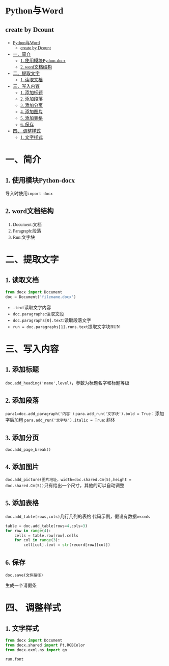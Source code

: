 <font face="楷体">

# Python与Word

## create by Dcount

<!-- @import "[TOC]" {cmd="toc" depthFrom=1 depthTo=6 orderedList=false} -->

<!-- code_chunk_output -->

- [Python与Word](#python与word)
  - [create by Dcount](#create-by-dcount)
- [一、简介](#一简介)
  - [1. 使用模块Python-docx](#1-使用模块python-docx)
  - [2. word文档结构](#2-word文档结构)
- [二、提取文字](#二提取文字)
  - [1. 读取文档](#1-读取文档)
- [三、写入内容](#三写入内容)
  - [1. 添加标题](#1-添加标题)
  - [2. 添加段落](#2-添加段落)
  - [3. 添加分页](#3-添加分页)
  - [4. 添加图片](#4-添加图片)
  - [5. 添加表格](#5-添加表格)
  - [6. 保存](#6-保存)
- [四、 调整样式](#四-调整样式)
  - [1. 文字样式](#1-文字样式)

<!-- /code_chunk_output -->

# 一、简介

## 1. 使用模块Python-docx

导入时使用`import docx`

## 2. word文档结构

1. Document:文档
2. Paragraph:段落
3. Run:文字块

# 二、提取文字


## 1. 读取文档

```python
from docx import Document
doc = Document('filename.docx')
```

- `.text`读取文字内容
- `doc.paragraphs`:读取文段
- `doc.paragraphs[0].text`:读取段落文字
- `run = doc.paragraphs[1].runs.text`提取文字块RUN

# 三、写入内容

## 1. 添加标题

`doc.add_heading('name',level)`，参数为标题名字和标题等级

## 2. 添加段落

`para1=doc.add_paragraph('内容')`
`para.add_run('文字块').bold = True`：添加字后加粗
`para.add_run('文字块').italic = True`: 斜体

## 3. 添加分页

`doc.add_page_break()`

## 4. 添加图片

`doc.add_picture(图片地址，width=doc.shared.Cm(5),height = doc.shared.Cm(5))`只有给出一个尺寸，其他的可以自动调整

## 5. 添加表格

`doc.add_table(rows,cols)`几行几列的表格
代码示例，假设有数据records

```python
table = doc.add_table(rows=4,cols=3)
for row in range(4):
    cells = table.row[row].cells
    for col in range(3):
        cell[col].text = str(record[row][col])
```

## 6. 保存

`doc.save(文件路径)`

生成一个请假条


# 四、 调整样式

## 1. 文字样式

```python
from docx import Document
from docx.shared import Pt,RGBColor
from docx.oxml.ns import qn
```

`run.font`

